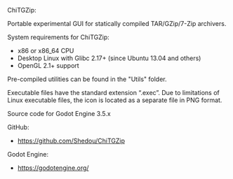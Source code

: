 ChiTGZip:

Portable experimental GUI for statically compiled TAR/GZip/7-Zip archivers.


System requirements for ChiTGZip:

- x86 or x86_64 CPU
- Desktop Linux with Glibc 2.17+ (since Ubuntu 13.04 and others)
- OpenGL 2.1+ support


Pre-compiled utilities can be found in the "Utils" folder.

Executable files have the standard extension “.exec”.
Due to limitations of Linux executable files, the icon is located as a separate file in PNG format.

Source code for Godot Engine 3.5.x

GitHub:
- https://github.com/Shedou/ChiTGZip

Godot Engine:
- https://godotengine.org/
